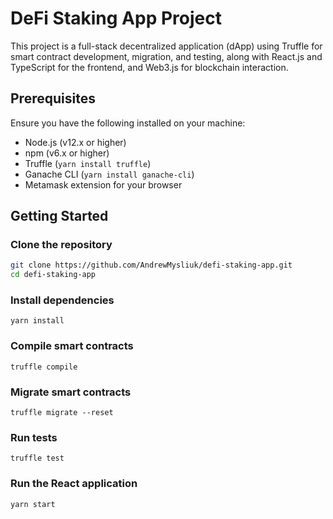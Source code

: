 # DeFi Staking App Project

This project is a full-stack decentralized application (dApp) using Truffle for smart contract development, migration, and testing, along with React.js and TypeScript for the frontend, and Web3.js for blockchain interaction.

## Prerequisites

Ensure you have the following installed on your machine:

- Node.js (v12.x or higher)
- npm (v6.x or higher)
- Truffle (`yarn install truffle`)
- Ganache CLI (`yarn install ganache-cli`)
- Metamask extension for your browser

## Getting Started

### Clone the repository

```sh
git clone https://github.com/AndrewMysliuk/defi-staking-app.git
cd defi-staking-app
```

### Install dependencies

```
yarn install
```

### Compile smart contracts

```
truffle compile
```

### Migrate smart contracts

```
truffle migrate --reset
```

### Run tests

```
truffle test
```

### Run the React application

```
yarn start
```
